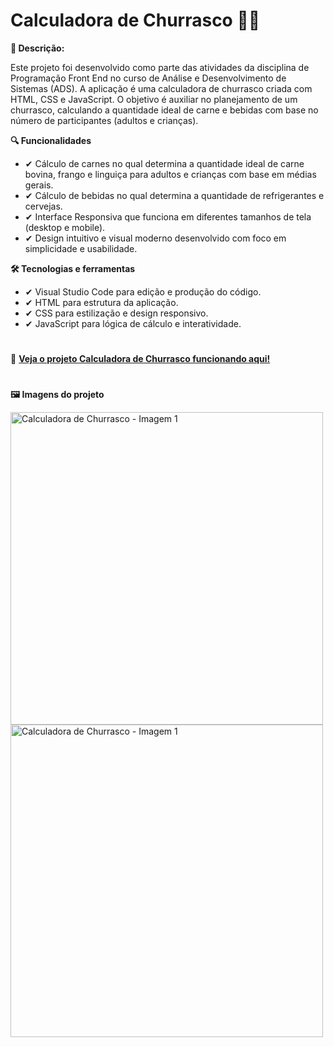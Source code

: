 # Calculadora de Churrasco 🥩🔥

<b>📍 Descrição:</b><p>Este projeto foi desenvolvido como parte das atividades da disciplina de Programação Front End no curso de Análise e Desenvolvimento de Sistemas (ADS). A aplicação é uma calculadora de churrasco criada com HTML, CSS e JavaScript. O objetivo é auxiliar no planejamento de um churrasco, calculando a quantidade ideal de carne e bebidas com base no número de participantes (adultos e crianças).</p>

<b> 🔍 Funcionalidades </b>
- ✔ Cálculo de carnes no qual determina a quantidade ideal de carne bovina, frango e linguiça para adultos e crianças com base em médias gerais.
- ✔ Cálculo de bebidas no qual determina a quantidade de refrigerantes e cervejas.
- ✔ Interface Responsiva que funciona em diferentes tamanhos de tela (desktop e mobile).
- ✔ Design intuitivo e visual moderno desenvolvido com foco em simplicidade e usabilidade.

<b> 🛠️ Tecnologias e ferramentas </b>
- ✔ Visual Studio Code para edição e produção do código.
- ✔ HTML para estrutura da aplicação.
- ✔ CSS	para estilização e design responsivo.
- ✔ JavaScript	para lógica de cálculo e interatividade.

 #
👀 <b><a href="https://calcula-churrasco.netlify.app/" target="_blank">Veja o projeto Calculadora de Churrasco funcionando aqui!</a> </b>

# 
<b> 🖼 Imagens do projeto </b> 

<div>
    <img src="https://i.imgur.com/CMd6DFf.jpeg" alt="Calculadora de Churrasco - Imagem 1" width="500">
    <img src="https://i.imgur.com/Wmg6JdU.jpeg" alt="Calculadora de Churrasco - Imagem 1" width="500">
</div>


